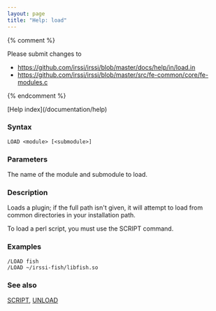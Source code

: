 ```yaml
---
layout: page
title: "Help: load"
---
```


{% comment %}

Please submit changes to
- https://github.com/irssi/irssi/blob/master/docs/help/in/load.in
- https://github.com/irssi/irssi/blob/master/src/fe-common/core/fe-modules.c


{% endcomment %}
<nav markdown="1">
[Help index](/documentation/help)
</nav>

### Syntax ###

<div class="highlight irssisyntax"><pre style="\-\-cmdlen:4ch"><code><span class="synB">LOAD</span> <span class="synB05">&lt;module></span> <span class="syn10">[<span class="syn09">&lt;submodule></span>]</span></code></pre></div>



### Parameters ###

The name of the module and submodule to load.

### Description ###

Loads a plugin; if the full path isn't given, it will attempt to load from
common directories in your installation path.

To load a perl script, you must use the SCRIPT command.

### Examples ###

    /LOAD fish
    /LOAD ~/irssi-fish/libfish.so

### See also ###
[SCRIPT](/documentation/help/script), [UNLOAD](/documentation/help/unload)

